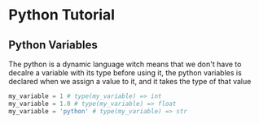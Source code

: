 # Python Tutorial
## Python Variables
The python is a dynamic language witch means that we don't have to decalre a variable with its type before using it, the python variables is declared when we assign a value to it, and it takes the type of that value
```python
my_variable = 1 # type(my_variable) => int
my_variable = 1.0 # type(my_variable) => float
my_variable = 'python' # type(my_variable) => str
```
